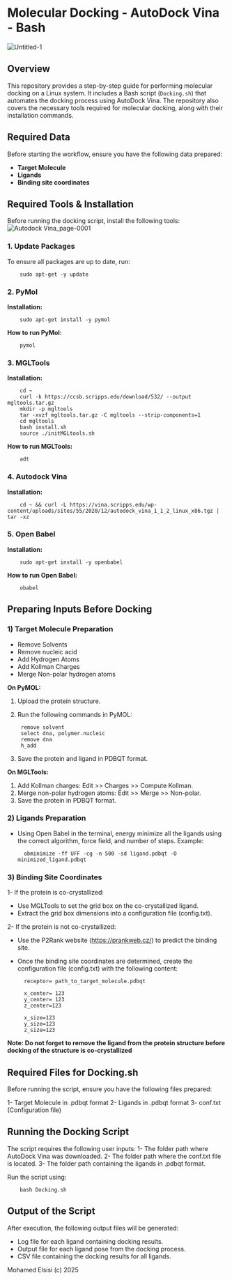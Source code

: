 # Molecular Docking - AutoDock Vina - Bash

![Untitled-1](https://github.com/user-attachments/assets/8f964552-e811-478c-a91d-40055f69772b)


## Overview

This repository provides a step-by-step guide for performing molecular docking on a Linux system. It includes a Bash script (`Docking.sh`) that automates the docking process using AutoDock Vina. The repository also covers the necessary tools required for molecular docking, along with their installation commands.

## Required Data

Before starting the workflow, ensure you have the following data prepared:

- **Target Molecule**
- **Ligands**
- **Binding site coordinates**

## Required Tools & Installation
Before running the docking script, install the following tools:
![Autodock Vina_page-0001](https://github.com/user-attachments/assets/65870750-a15b-4a9b-bb2e-9cac82c40ae0)

### 1. Update Packages

To ensure all packages are up to date, run:

        sudo apt-get -y update

### 2. PyMol

**Installation:**

        sudo apt-get install -y pymol
**How to run PyMol:**

        pymol
### 3. MGLTools

**Installation:**

        cd ~
        curl -k https://ccsb.scripps.edu/download/532/ --output mgltools.tar.gz
        mkdir -p mgltools
        tar -xvzf mgltools.tar.gz -C mgltools --strip-components=1
        cd mgltools
        bash install.sh
        source ./initMGLtools.sh

**How to run MGLTools:**
        
        adt
### 4. Autodock Vina

**Installation:**

        cd ~ && curl -L https://vina.scripps.edu/wp-content/uploads/sites/55/2020/12/autodock_vina_1_1_2_linux_x86.tgz | tar -xz
### 5. Open Babel

**Installation:**

        sudo apt-get install -y openbabel

**How to run Open Babel:**

        obabel
## Preparing Inputs Before Docking

### 1) Target Molecule Preparation
- Remove Solvents
- Remove nucleic acid
- Add Hydrogen Atoms
- Add Kollman Charges
- Merge Non-polar hydrogen atoms

**On PyMOL:**

1. Upload the protein structure.
2. Run the following commands in PyMOL:

        remove solvent
        select dna, polymer.nucleic
        remove dna
        h_add
       
3. Save the protein and ligand in PDBQT format. 

**On MGLTools:**

1. Add Kollman charges: Edit >> Charges >> Compute Kollman.
2. Merge non-polar hydrogen atoms: Edit >> Merge >> Non-polar.
3. Save the protein in PDBQT format.

### 2) Ligands Preparation

- Using Open Babel in the terminal, energy minimize all the ligands using the correct algorithm, force field, and number of steps.
Example:

        obminimize -ff UFF -cg -n 500 -sd ligand.pdbqt -O minimized_ligand.pdbqt
### 3) Binding Site Coordinates

1- If the protein is co-crystallized:
- Use MGLTools to set the grid box on the co-crystallized ligand.
- Extract the grid box dimensions into a configuration file (config.txt).

2- If the protein is not co-crystallized:
- Use the P2Rank website (https://prankweb.cz/) to predict the binding site.

* Once the binding site coordinates are determined, create the configuration file (config.txt) with the following content:

        receptor= path_to_target_molecule.pdbqt
        
        x_center= 123 
        y_center= 123
        z_center=123 
        
        x_size=123
        y_size=123
        z_size=123

**Note: Do not forget to remove the ligand from the protein structure before docking of the structure is co-crystallized** 

## Required Files for Docking.sh

Before running the script, ensure you have the following files prepared:

1- Target Molecule in .pdbqt format
2- Ligands in .pdbqt format
3- conf.txt (Configuration file)

## Running the Docking Script

The script requires the following user inputs:
1- The folder path where AutoDock Vina was downloaded.
2- The folder path where the conf.txt file is located.
3- The folder path containing the ligands in .pdbqt format.

Run the script using:

        bash Docking.sh

## Output of the Script
After execution, the following output files will be generated:

- Log file for each ligand containing docking results.
- Output file for each ligand pose from the docking process.
- CSV file containing the docking results for all ligands.

Mohamed Elsisi (c) 2025
